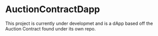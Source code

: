 # AuctionContractDapp

This project is currently under developmet and is a dApp based off the Auction Contract found under its own repo.
